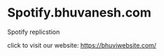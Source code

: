 # Spotify.bhuvanesh.com
Spotify replicstion


click to visit our website:
https://bhuviwebsite.com/
